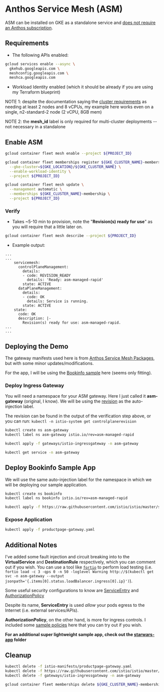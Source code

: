 # Anthos Service Mesh (ASM)
ASM can be installed on GKE as a standalone service and [does not require an Anthos subscription](https://cloud.google.com/service-mesh/docs/unified-install/anthos-service-mesh-prerequisites#licensing).

## Requirements
- The following APIs enabled:
```sh
gcloud services enable --async \
  gkehub.googleapis.com \
  meshconfig.googleapis.com \
  meshca.googleapis.com
```
- Workload Identity enabled (which it should be already if you are using my Terraform blueprint)

NOTE 1: despite the documentation saying the [cluster requirements](https://cloud.google.com/service-mesh/docs/unified-install/anthos-service-mesh-prerequisites#cluster_requirements) as needing at least 2 nodes and 8 vCPUs, my example here works even on a single, n2-standard-2 node (2 vCPU, 8GB mem)

NOTE 2: the **mesh_id** label is only required for multi-cluster deployments -- not necessary in a standalone


## Enable ASM
```sh
gcloud container fleet mesh enable --project ${PROJECT_ID}
```

```sh
gcloud container fleet memberships register ${GKE_CLUSTER_NAME}-membership \
  --gke-cluster=${GKE_LOCATION}/${GKE_CLUSTER_NAME} \
  --enable-workload-identity \
  --project ${PROJECT_ID}
```

```sh
gcloud container fleet mesh update \
  --management automatic \
  --memberships ${GKE_CLUSTER_NAME}-membership \
  --project ${PROJECT_ID}
```

### Verify
- Takes ~5-10 min to provision, note the "**Revision(s) ready for use**" as you will require that a little later on.
```sh
gcloud container fleet mesh describe --project ${PROJECT_ID}
```

- Example output:
```console
...
...
    servicemesh:
      controlPlaneManagement:
        details:
        - code: REVISION_READY
          details: 'Ready: asm-managed-rapid'
        state: ACTIVE
      dataPlaneManagement:
        details:
        - code: OK
          details: Service is running.
        state: ACTIVE
    state:
      code: OK
      description: |-
        Revision(s) ready for use: asm-managed-rapid.
...
...
```


## Deploying the Demo
The gateway manifests used here is from [Anthos Service Mesh Packages](https://github.com/GoogleCloudPlatform/anthos-service-mesh-packages/tree/main/samples), but with some minor updates/modifications.

For the app, I will be using the [Bookinfo sample](https://github.com/istio/istio/tree/master/samples/bookinfo) here (seems only fitting).

### Deploy Ingress Gateway
You will need a namespace for your ASM gateway.  Here I just called it **asm-gateway** (original, I know).  We will be using the [revision](https://cloud.google.com/service-mesh/docs/revisions-overview#what_is_a_revision) as the auto-injection label.

The revision can be found in the output of the verification step above, or you can run: `kubectl -n istio-system get controlplanerevision`

```sh
kubectl create ns asm-gateway
kubectl label ns asm-gateway istio.io/rev=asm-managed-rapid

kubectl apply -f gateways/istio-ingressgateway -n asm-gateway
```

```sh
kubectl get service -n asm-gateway
```

## Deploy Bookinfo Sample App
We will use the same auto-injection label for the namespace in which we will be deploying our sample application.

```sh
kubectl create ns bookinfo
kubectl label ns bookinfo istio.io/rev=asm-managed-rapid

kubectl apply -f https://raw.githubusercontent.com/istio/istio/master/samples/bookinfo/platform/kube/bookinfo.yaml -n bookinfo
```

### Expose Application 
```sh
kubectl apply -f productpage-gateway.yaml
```


## Additional Notes
I've added some fault injection and circuit breaking into to the **VirtualService** and **DestinationRule** respectively, which you can comment out if you wish.  You can use a tool like [`fortio`](https://github.com/fortio/fortio) to perform load testing (i.e. `fortio load -c 3 -qps 0 -n 50 -loglevel Warning http://$(kubectl get svc -n asm-gateway --output jsonpath='{.items[0].status.loadBalancer.ingress[0].ip}')`).

Some useful security configurations to know are [ServiceEntry](https://istio.io/latest/docs/reference/config/networking/service-entry/) and [AuthorizationPolicy](https://istio.io/latest/docs/reference/config/security/authorization-policy/)

Despite its name, **ServiceEntry** is used *allow* your pods egress to the Internet (i.e. external services/APIs). 

**AuthorizationPolicy**, on the other hand, is more for ingress controls.  I included some [sample policies](./istio-manifests/authorization-policies) here that you can try out if you wish.

**For an additional super lightweight sample app, check out the [starwars-app](./starwars-app) folder**

## Cleanup
```sh
kubectl delete -f istio-manifests/productpage-gateway.yaml
kubectl delete -f https://raw.githubusercontent.com/istio/istio/master/samples/bookinfo/platform/kube/bookinfo.yaml -n bookinfo
kubectl delete -f gateways/istio-ingressgateway -n asm-gateway

gcloud container fleet memberships delete ${GKE_CLUSTER_NAME}-membership
```
